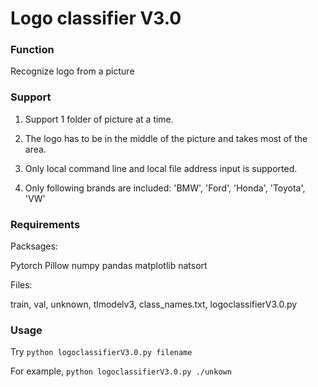 # Logo classifier V3.0

### Function

Recognize logo from a picture 

### Support

1. Support 1 folder of picture at a time.

2. The logo has to be in the middle of the picture and takes most of the area.

3. Only local command line and local file address input is supported.

4. Only following brands are included: 'BMW', 'Ford', 'Honda', 'Toyota', 'VW'

### Requirements

Packsages:

Pytorch
Pillow
numpy 
pandas 
matplotlib
natsort


Files:

train, val, unknown, tlmodelv3, class_names.txt, logoclassifierV3.0.py


### Usage

Try `python logoclassifierV3.0.py filename`

For example, `python logoclassifierV3.0.py ./unkown`

